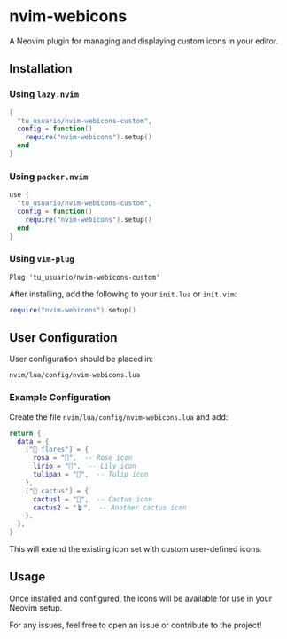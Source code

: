 # nvim-webicons

A Neovim plugin for managing and displaying custom icons in your editor.

## Installation

### Using `lazy.nvim`

```lua
{
  "tu_usuario/nvim-webicons-custom",
  config = function()
    require("nvim-webicons").setup()
  end
}
```

### Using `packer.nvim`

```lua
use {
  "tu_usuario/nvim-webicons-custom",
  config = function()
    require("nvim-webicons").setup()
  end
}
```

### Using `vim-plug`

```vim
Plug 'tu_usuario/nvim-webicons-custom'
```

After installing, add the following to your `init.lua` or `init.vim`:

```lua
require("nvim-webicons").setup()
```

## User Configuration

User configuration should be placed in:

```
nvim/lua/config/nvim-webicons.lua
```

### Example Configuration

Create the file `nvim/lua/config/nvim-webicons.lua` and add:

```lua
return {
  data = {
    ["🌺 flores"] = {
      rosa = "🌹",  -- Rose icon
      lirio = "🌸",  -- Lily icon
      tulipan = "🌷",  -- Tulip icon
    },
    ["🌵 cactus"] = {
      cactus1 = "🌵",  -- Cactus icon
      cactus2 = "🪴",  -- Another cactus icon
    },
  },
}
```

This will extend the existing icon set with custom user-defined icons.

## Usage

Once installed and configured, the icons will be available for use in your Neovim setup.

For any issues, feel free to open an issue or contribute to the project!
